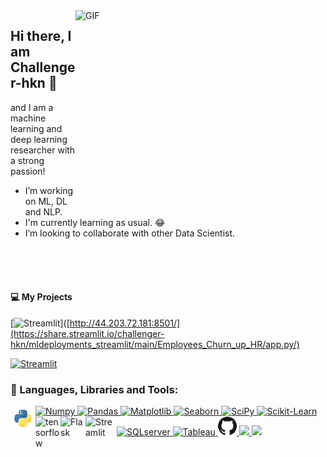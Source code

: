 <img align="right" alt="GIF" src="https://github.com/abhisheknaiidu/abhisheknaiidu/blob/master/code.gif?raw=true" width="400" height="300" />

## Hi there, I am Challenger-hkn 👋
and I am a machine learning and deep learning researcher with a strong passion!
- I’m working on ML, DL and NLP.
- I'm currently learning as usual. 😂
- I’m looking to collaborate with other Data Scientist.

<br />
<br />
<br />

#### 💻 My Projects

[<img alt="Streamlit" src="https://avatars.githubusercontent.com/u/45109972?s=80&v=4"/>]([http://44.203.72.181:8501/](https://share.streamlit.io/challenger-hkn/mldeployments_streamlit/main/Employees_Churn_up_HR/app.py/)

[<img alt="Streamlit" src="https://avatars.githubusercontent.com/u/45109972?s=80&v=4"/>](http://44.203.72.181:8501/)


### 🔧 Languages, Libraries and Tools:
<img align="left" alt="PYTHON" width="40px" src="https://raw.githubusercontent.com/github/explore/80688e429a7d4ef2fca1e82350fe8e3517d3494d/topics/python/python.png" />
<a href="#" target="_blank"> <img src="https://user-images.githubusercontent.com/67586773/105040771-43887300-5a88-11eb-9f01-bee100b9ef22.png" alt="Numpy" height="40"/> </a>
<a href="#" target="_blank"> <img src="https://upload.wikimedia.org/wikipedia/commons/thumb/e/ed/Pandas_logo.svg/2560px-Pandas_logo.svg.png" alt="Pandas" height="40"/> </a>
<a href="#" target="_blank"> <img src="https://matplotlib.org/stable/_static/logo2_compressed.svg" alt="Matplotlib" height="40"/> </a>
<a href="#" target="_blank"> <img src="https://seaborn.pydata.org/_static/logo-wide-lightbg.svg" alt="Seaborn" height="40"/> </a>
<a href="#" target="_blank"> <img src="https://www.fullstackpython.com/img/logos/scipy.png" alt="SciPy" height="40"/> </a>
<a href="#" target="_blank"> <img src="https://upload.wikimedia.org/wikipedia/commons/thumb/0/05/Scikit_learn_logo_small.svg/1200px-Scikit_learn_logo_small.svg.png" alt="Scikit-Learn" height="40"/> 
<img align="left" alt="tensorflow" width="40px" src="https://cdn.jsdelivr.net/npm/simple-icons@3.12.2/icons/tensorflow.svg" /></a>
<img align="left" alt="Flask" width="40px" src="https://cdn.jsdelivr.net/npm/simple-icons@3.12.2/icons/flask.svg" />
<img align="left" alt="Streamlit" width="50px" src="https://avatars.githubusercontent.com/u/45109972?s=80&v=4"/>
<a href="#" target="_blank"> <img src="https://www.sysups.nl/wp-content/uploads/2018/08/microsoft_sql_database_logo.png" alt="SQLserver" height="50"/> </a>
<a href="#" target="_blank"> <img src="https://www.tableau.com/sites/default/files/pages/tableaulogo_highres.png" alt="Tableau" height="40"/> </a>
<a href="#" target="_blank"> <img src="https://raw.githubusercontent.com/github/explore/78df643247d429f6cc873026c0622819ad797942/topics/github/github.png" alt="gitHub" height="30"/> </a>
<a href="#" target="_blank"> <img src="https://img.shields.io/badge/jira-1e90ff.svg?&style=for-the-badge&logo=jira&logoColor=white" height="30"/> </a>
<a href="#" target="_blank"> <img src="https://upload.wikimedia.org/wikipedia/commons/thumb/b/b9/Slack_Technologies_Logo.svg/1280px-Slack_Technologies_Logo.svg.png" height="30"/> </a>

